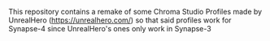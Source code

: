 This repository contains a remake of some Chroma Studio Profiles made by UnrealHero (https://unrealhero.com/) so that said profiles work for Synapse-4 since UnrealHero's ones only work in Synapse-3
